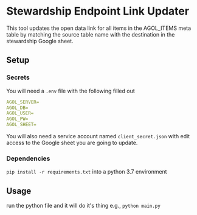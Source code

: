 # Stewardship Endpoint Link Updater

This tool updates the open data link for all items in the AGOL_ITEMS meta table by matching the source table name with the destination in the stewardship Google sheet.

## Setup

### Secrets

You will need a `.env` file with the following filled out

```yaml
AGOL_SERVER=
AGOL_DB=
AGOL_USER=
AGOL_PW=
AGOL_SHEET=
```

You will also need a service account named `client_secret.json` with edit access to the Google sheet you are going to update.

### Dependencies

`pip install -r requirements.txt` into a python 3.7 environment

## Usage

run the python file and it will do it's thing e.g., `python main.py`
